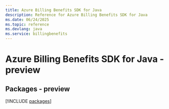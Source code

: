 ```yaml
---
title: Azure Billing Benefits SDK for Java
description: Reference for Azure Billing Benefits SDK for Java
ms.date: 06/24/2025
ms.topic: reference
ms.devlang: java
ms.service: billingbenefits
---
```

# Azure Billing Benefits SDK for Java - preview
## Packages - preview
[!INCLUDE [packages](billing-benefits-index.md)]